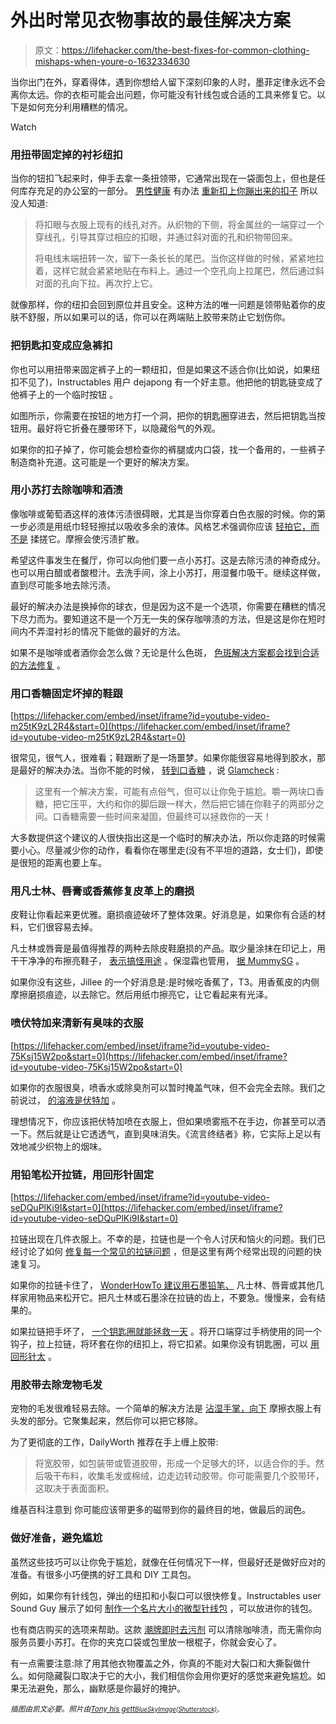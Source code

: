 # 外出时常见衣物事故的最佳解决方案

> 原文：<https://lifehacker.com/the-best-fixes-for-common-clothing-mishaps-when-youre-o-1632334630>

当你出门在外，穿着得体，遇到你想给人留下深刻印象的人时，墨菲定律永远不会离你太远。你的衣柜可能会出问题，你可能没有针线包或合适的工具来修复它。以下是如何充分利用糟糕的情况。

Watch

### 用扭带固定掉的衬衫纽扣

当你的钮扣飞起来时，伸手去拿一条扭领带，它通常出现在一袋面包上，但也是任何库存充足的办公室的一部分。 [男性健康](http://www.menshealth.com/) 有办法 [重新扣上你蹦出来的扣子](http://howto.menshealth.com/fix-popped-button-hurry) 所以没人知道:

> 将扣眼与衣服上现有的线孔对齐。从织物的下侧，将金属丝的一端穿过一个穿线孔，引导其穿过相应的扣眼，并通过斜对面的孔和织物带回来。
> 
> 将电线末端扭转一次，留下一条长长的尾巴。当你这样做的时候，紧紧地拉着，这样它就会紧紧地贴在布料上。通过一个空孔向上拉尾巴，然后通过斜对面的孔向下拉。再次拧上它。

就像那样，你的纽扣会回到原位并且安全。这种方法的唯一问题是领带贴着你的皮肤不舒服，所以如果可以的话，你可以在两端贴上胶带来防止它划伤你。

### 把钥匙扣变成应急裤扣

你也可以用扭带来固定裤子上的一颗纽扣，但是如果这不适合你(比如说，如果纽扣不见了)，Instructables 用户 dejapong 有一个好主意。他把他的钥匙链变成了他裤子上的一个临时按钮 。

如图所示，你需要在按钮的地方打一个洞，把你的钥匙圈穿进去，然后把钥匙当按钮用。最好将它折叠在腰带环下，以隐藏俗气的外观。

如果你的扣子掉了，你可能会想检查你的裤腿或内口袋，找一个备用的，一些裤子制造商补充道。这可能是一个更好的解决方案。

### 用小苏打去除咖啡和酒渍

像咖啡或葡萄酒这样的液体污渍很碍眼，尤其是当你穿着白色衣服的时候。你的第一步必须是用纸巾轻轻擦拭以吸收多余的液体。风格艺术强调你应该 [轻拍它，而不是](http://artofstyle.hucklebury.com/stain-removal-for-cotton-dress-shirts/) 揉搓它。摩擦会使污渍扩散。

希望这件事发生在餐厅，你可以向他们要一点小苏打。这是去除污渍的神奇成分。也可以用白醋或者酸橙汁。去洗手间，涂上小苏打，用湿餐巾吸干。继续这样做，直到尽可能多地去除污渍。

最好的解决办法是换掉你的球衣，但是因为这不是一个选项，你需要在糟糕的情况下尽力而为。要知道这不是一个万无一失的保存咖啡渍的方法，但是这是你在短时间内不弄湿衬衫的情况下能做的最好的方法。

如果不是咖啡或者酒你会怎么做？无论是什么色斑， [色斑解决方案都会找到合适的方法修复](https://lifehacker.com/stain-solutions-finds-the-cure-for-removing-any-stain-5509890) 。

### 用口香糖固定坏掉的鞋跟

 [https://lifehacker.com/embed/inset/iframe?id=youtube-video-m25tK9zL2R4&start=0](https://lifehacker.com/embed/inset/iframe?id=youtube-video-m25tK9zL2R4&start=0) 

很常见，很气人，很难看；鞋跟断了是一场噩梦。如果你能很容易地得到胶水，那是最好的解决办法。当你不能的时候， [转到口香糖](http://www.glamcheck.com/fashion/2010/09/23/quick-fashion-fixes/) ，说 [Glamcheck](http://www.glamcheck.com/) :

> 这里有一个解决方案，可能有点俗气，但可以让你免于尴尬。嚼一两块口香糖，把它压平，大约和你的脚后跟一样大，然后把它铺在你鞋子的两部分之间。口香糖需要一些时间来凝固，但最终可以拯救你的一天！

大多数提供这个建议的人很快指出这是一个临时的解决办法，所以你走路的时候需要小心。尽量减少你的动作，看看你在哪里走(没有不平坦的道路，女士们)，即使是很短的距离也要上车。

### 用凡士林、唇膏或香蕉修复皮革上的磨损

皮鞋让你看起来更优雅。磨损痕迹破坏了整体效果。好消息是，如果你有合适的材料，它们很容易去掉。

凡士林或唇膏是最值得推荐的两种去除皮鞋磨损的产品。取少量涂抹在印记上，用干干净净的布擦亮鞋子， [表示搞怪用途](http://www.wackyuses.com/chapstick.html) 。保湿霜也管用， [据 MummySG](http://www.mummysg.com/forums/content/732-16-fantastic-fixes-wardrobe-mishaps.html) 。

如果你没有这些，Jillee 的一个好消息是:是时候吃香蕉了，T3。用香蕉皮的内侧摩擦磨损痕迹，以去除它。然后用纸巾擦亮它，让它看起来有光泽。

### 喷伏特加来清新有臭味的衣服

 [https://lifehacker.com/embed/inset/iframe?id=youtube-video-75Ksj15W2po&start=0](https://lifehacker.com/embed/inset/iframe?id=youtube-video-75Ksj15W2po&start=0) 

如果你的衣服很臭，喷香水或除臭剂可以暂时掩盖气味，但不会完全去除。我们之前说过， [的溶液是伏特加](https://lifehacker.com/freshen-up-fabrics-with-a-homemade-vodka-spray-1593467024) 。

理想情况下，你应该把伏特加喷在衣服上，但如果喷雾瓶不在手边，你甚至可以洒一下。然后就是让它透透气，直到臭味消失。《流言终结者》称，它实际上足以有效地减少织物上的烟味。

### 用铅笔松开拉链，用回形针固定

 [https://lifehacker.com/embed/inset/iframe?id=youtube-video-seDQuPlKi9I&start=0](https://lifehacker.com/embed/inset/iframe?id=youtube-video-seDQuPlKi9I&start=0) 

拉链出现在几件衣服上。不幸的是，拉链也是一个令人讨厌和恼火的问题。我们已经讨论了如何 [修复每一个常见的拉链问题](https://lifehacker.com/how-to-fix-every-common-zipper-problem-5975700) ，但是这里有两个经常出现的问题的快速复习。

如果你的拉链卡住了， [WonderHowTo 建议用石墨铅笔、](http://thesecretyumiverse.wonderhowto.com/how-to/9-common-household-items-can-unstick-your-stuck-zipper-0146721/) 凡士林、唇膏或其他几样家用物品来松开它。把凡士林或石墨涂在拉链的齿上，不要急。慢慢来，会有结果的。

如果拉链把手坏了， [一个钥匙圈就能拯救一天](https://lifehacker.com/keep-your-loose-zippers-up-with-a-key-ring-5856178) 。将开口端穿过手柄使用的同一个钩子，拉上拉链，将环套在你的纽扣上，将它扣紧。如果你没有钥匙圈，可以 [用回形针太](http://www.reddit.com/r/LifeProTips/comments/1csgje/lpt_if_your_zipper_wont_stay_up_use_a_paperclip/) 。

### 用胶带去除宠物毛发

宠物的毛发很难轻易去除。一个简单的解决方法是 [沾湿手掌，向下](https://lifehacker.com/remove-pet-hair-from-anything-370493) 摩擦衣服上有头发的部分。它聚集起来，然后你可以把它移除。

为了更彻底的工作，DailyWorth 推荐在手上缠上胶带:

> 将宽胶带，如包装带或管道胶带，形成一个足够大的环，以适合你的手。然后吸干布料，收集毛发或棉绒，边走边转动胶带。你可能需要几个胶带环，这取决于表面面积。

维基百科注意到 你可能应该带更多的磁带到你的最终目的地，做最后的润色。

### 做好准备，避免尴尬

虽然这些技巧可以让你免于尴尬，就像在任何情况下一样，但最好还是做好应对的准备。有很多小巧便携的好工具和 DIY 工具包。

例如，如果你有针线包，弹出的纽扣和小裂口可以很快修复。Instructables user Sound Guy 展示了如何 [制作一个名片大小的微型针线包](http://www.instructables.com/id/Business-Card-Micro-Sewing-Kit-Fits-In-Wallet/) ，可以放进你的钱包。

也有商店购买的选项来帮助。这款 [潮牌即时去污剂](https://www.amazon.com/dp/B0037KMI0K?asc_campaign=InlineText&asc_refurl=https://lifehacker.com/the-best-fixes-for-common-clothing-mishaps-when-youre-o-1632334630&asc_source=&linkCode=ogi&psc=1&smid=A3LBHTWPJ8YKGC&tag=kinjalifehackerlink-20&th=1) 可以清除咖啡渍，而无需你向服务员要小苏打。在你的夹克口袋或包里放一根棍子，你就会安心了。

有一点需要注意:除了用其他衣物覆盖之外，你真的不能对大裂口和大撕裂做什么。如何隐藏裂口取决于它的大小，我们相信你会用你更好的感觉来避免尴尬。如果无法避免，那么，幽默感是你最好的掩护。

*<small>插图由凯文必要。照片由</small>*[*<small>Tony his gett</small>*](https://www.flickr.com/photos/37804979@N00/504354910)*<small></small>*<small>[*<small>BlueSkyImage(Shutterstock)</small>*](http://www.shutterstock.com/pic-157287233/stock-photo-man-is-spilling-coffee-on-white-shirt-while-drinking-in-office-and-talking-by-phone.html?src=ktL9nw1vnBvviMD693r-3A-1-0)<small>。</small></small>

<small></small>